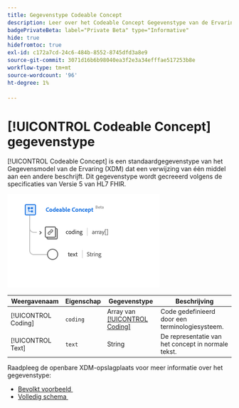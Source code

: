 ```yaml
---
title: Gegevenstype Codeable Concept
description: Leer over het Codeable Concept Gegevenstype van de Ervaring van het Concept (XDM).
badgePrivateBeta: label="Private Beta" type="Informative"
hide: true
hidefromtoc: true
exl-id: c172a7cd-24c6-484b-8552-8745dfd3a8e9
source-git-commit: 3071d16b6b98040ea3f2e3a34efffae517253b8e
workflow-type: tm+mt
source-wordcount: '96'
ht-degree: 1%

---
```


# [!UICONTROL Codeable Concept] gegevenstype

[!UICONTROL Codeable Concept] is een standaardgegevenstype van het Gegevensmodel van de Ervaring (XDM) dat een verwijzing van één middel aan een andere beschrijft. Dit gegevenstype wordt gecreeerd volgens de specificaties van Versie 5 van HL7 FHIR.

![&#x200B; Codeable Concept gegevenstype structuur &#x200B;](../../../images/healthcare/data-types/codeable-concept.png)

| Weergavenaam | Eigenschap | Gegevenstype | Beschrijving |
| --- | --- | --- | --- |
| [!UICONTROL Coding] | `coding` | Array van [[!UICONTROL Coding]](../data-types/coding.md) | Code gedefinieerd door een terminologiesysteem. |
| [!UICONTROL Text] | `text` | String | De representatie van het concept in normale tekst. |

Raadpleeg de openbare XDM-opslagplaats voor meer informatie over het gegevenstype:

* [&#x200B; Bevolkt voorbeeld &#x200B;](https://github.com/adobe/xdm/blob/master/extensions/industry/healthcare/fhir/datatypes/codeablereference.example.1.json)
* [&#x200B; Volledig schema &#x200B;](https://github.com/adobe/xdm/blob/master/extensions/industry/healthcare/fhir/datatypes/codeableconcept.schema.json)
